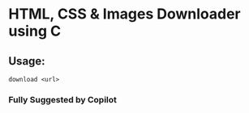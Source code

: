 # HTML, CSS & Images Downloader using C

## Usage:

```
download <url>
```

### Fully Suggested by Copilot
